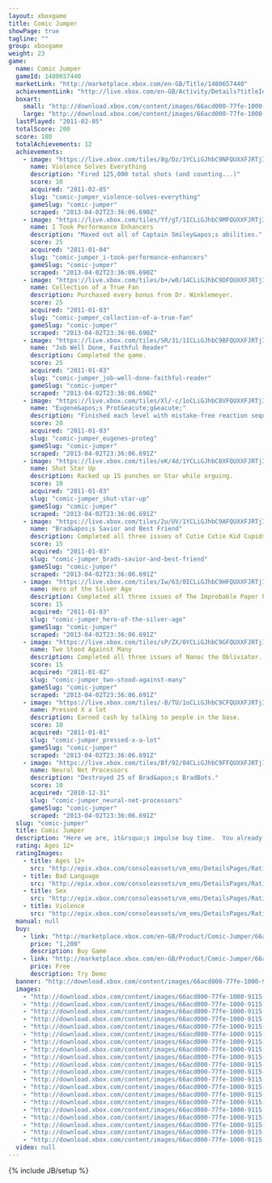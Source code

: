 ```yaml
---
layout: xboxgame
title: Comic Jumper
showPage: true
tagline: ""
group: xboxgame
weight: 23
game: 
  name: Comic Jumper
  gameId: 1480657440
  marketLink: "http://marketplace.xbox.com/en-GB/Title/1480657440"
  achievementLink: "http://live.xbox.com/en-GB/Activity/Details?titleId=1480657440"
  boxart: 
    small: "http://download.xbox.com/content/images/66acd000-77fe-1000-9115-d80258410a20/1033/boxartsm.jpg"
    large: "http://download.xbox.com/content/images/66acd000-77fe-1000-9115-d80258410a20/1033/boxartlg.jpg"
  lastPlayed: "2011-02-05"
  totalScore: 200
  score: 180
  totalAchievements: 12
  achievements: 
    - image: "https://live.xbox.com/tiles/8g/Dz/1YCLiGJhbC9NFQUXXFJRTjIwL2FjaC8wLzkAAAAA5+fn+twA6Q==.jpg"
      name: Violence Solves Everything
      description: "Fired 125,000 total shots (and counting...)"
      score: 10
      acquired: "2011-02-05"
      slug: "comic-jumper_violence-solves-everything"
      gameSlug: "comic-jumper"
      scraped: "2013-04-02T23:36:06.690Z"
    - image: "https://live.xbox.com/tiles/Yf/gT/1ICLiGJhbC9MFQUXXFJRTjIwL2FjaC8wLzgAAAAA5+fn+zz4eg==.jpg"
      name: I Took Performance Enhancers
      description: "Maxed out all of Captain Smiley&apos;s abilities."
      score: 25
      acquired: "2011-01-04"
      slug: "comic-jumper_i-took-performance-enhancers"
      gameSlug: "comic-jumper"
      scraped: "2013-04-02T23:36:06.690Z"
    - image: "https://live.xbox.com/tiles/b+/w0/14CLiGJhbC9DFQUXXFJRTjIwL2FjaC8wLzcAAAAA5+fn+BvsdA==.jpg"
      name: Collection of a True Fan
      description: Purchased every bonus from Dr. Winklemeyer.
      score: 25
      acquired: "2011-01-03"
      slug: "comic-jumper_collection-of-a-true-fan"
      gameSlug: "comic-jumper"
      scraped: "2013-04-02T23:36:06.690Z"
    - image: "https://live.xbox.com/tiles/SR/31/1ICLiGJhbC9BFQUXXFJRTjIwL2FjaC8wLzUAAAAA5+fn+9odUg==.jpg"
      name: "Job Well Done, Faithful Reader"
      description: Completed the game.
      score: 25
      acquired: "2011-01-03"
      slug: "comic-jumper_job-well-done-faithful-reader"
      gameSlug: "comic-jumper"
      scraped: "2013-04-02T23:36:06.690Z"
    - image: "https://live.xbox.com/tiles/Xl/-c/1oCLiGJhbC8VFQUXXFJRTjIwL2FjaC8wL2EAAAAA5+fn+fNfRQ==.jpg"
      name: "Eugene&apos;s Prot&eacute;g&eacute;"
      description: "Finished each level with mistake-free reaction sequences"
      score: 20
      acquired: "2011-01-03"
      slug: "comic-jumper_eugenes-proteg"
      gameSlug: "comic-jumper"
      scraped: "2013-04-02T23:36:06.691Z"
    - image: "https://live.xbox.com/tiles/eK/4d/1YCLiGJhbC8XFQUXXFJRTjIwL2FjaC8wL2MAAAAA5+fn+jKuYw==.jpg"
      name: Shut Star Up
      description: Racked up 15 punches on Star while arguing.
      score: 10
      acquired: "2011-01-03"
      slug: "comic-jumper_shut-star-up"
      gameSlug: "comic-jumper"
      scraped: "2013-04-02T23:36:06.691Z"
    - image: "https://live.xbox.com/tiles/2u/UV/1YCLiGJhbC9AFQUXXFJRTjIwL2FjaC8wLzQAAAAA5+fn+jrlwQ==.jpg"
      name: "Brad&apos;s Savior and Best Friend"
      description: Completed all three issues of Cutie Cutie Kid Cupids.
      score: 15
      acquired: "2011-01-03"
      slug: "comic-jumper_brads-savior-and-best-friend"
      gameSlug: "comic-jumper"
      scraped: "2013-04-02T23:36:06.691Z"
    - image: "https://live.xbox.com/tiles/Iw/63/0ICLiGJhbC9HFQUXXFJRTjIwL2FjaC8wLzMAAAAA5+fn-5gOOA==.jpg"
      name: Hero of the Silver Age
      description: Completed all three issues of The Improbable Paper Pals.
      score: 15
      acquired: "2011-01-03"
      slug: "comic-jumper_hero-of-the-silver-age"
      gameSlug: "comic-jumper"
      scraped: "2013-04-02T23:36:06.691Z"
    - image: "https://live.xbox.com/tiles/sP/ZX/0YCLiGJhbC9GFQUXXFJRTjIwL2FjaC8wLzIAAAAA5+fn-nj2qw==.jpg"
      name: Two Stood Against Many
      description: Completed all three issues of Nanoc the Obliviator.
      score: 15
      acquired: "2011-01-02"
      slug: "comic-jumper_two-stood-against-many"
      gameSlug: "comic-jumper"
      scraped: "2013-04-02T23:36:06.691Z"
    - image: "https://live.xbox.com/tiles/-B/TU/1oCLiGJhbC9CFQUXXFJRTjIwL2FjaC8wLzYAAAAA5+fn+fsU5w==.jpg"
      name: Pressed X a lot
      description: Earned cash by talking to people in the base.
      score: 10
      acquired: "2011-01-01"
      slug: "comic-jumper_pressed-x-a-lot"
      gameSlug: "comic-jumper"
      scraped: "2013-04-02T23:36:06.691Z"
    - image: "https://live.xbox.com/tiles/Bf/92/04CLiGJhbC9FFQUXXFJRTjIwL2FjaC8wLzEAAAAA5+fn-Fn-Hg==.jpg"
      name: Neural Net Processors
      description: "Destroyed 25 of Brad&apos;s BradBots."
      score: 10
      acquired: "2010-12-31"
      slug: "comic-jumper_neural-net-processors"
      gameSlug: "comic-jumper"
      scraped: "2013-04-02T23:36:06.691Z"
  slug: "comic-jumper"
  title: Comic Jumper
  description: "Here we are, it&rsquo;s impulse buy time.  You already know how awesome &quot;Comic Jumper&quot; is going to be from that sweet demo, but maybe you need more.  How about a free premium dashboard theme?  Free gamerpics?  Free avatar accessories?  Yes. Tons of unlockables and bonuses?  How about a few new &quot;Splosion Man&quot; levels for good measure?  &quot;Comic Jumper&quot; comes from Twisted Pixel Games, creators of the award-winning &quot;Splosion Man&quot; and &quot;The Maw&quot;. There are no refunds for this item. For more information, see www.xbox.com/live/accounts."
  rating: Ages 12+
  ratingImages: 
    - title: Ages 12+
      src: "http://epix.xbox.com/consoleassets/vm_ems/DetailsPages/RatingSystemID/14/default/Values/14003.png"
    - title: Bad Language
      src: "http://epix.xbox.com/consoleassets/vm_ems/DetailsPages/RatingSystemID/14/default/Descriptors/14000.png"
    - title: Sex
      src: "http://epix.xbox.com/consoleassets/vm_ems/DetailsPages/RatingSystemID/14/default/Descriptors/14004.png"
    - title: Violence
      src: "http://epix.xbox.com/consoleassets/vm_ems/DetailsPages/RatingSystemID/14/default/Descriptors/14005.png"
  manual: null
  buy: 
    - link: "http://marketplace.xbox.com/en-GB/Product/Comic-Jumper/66acd000-77fe-1000-9115-d80258410a20?purchase=1&amp;DownloadType=Game"
      price: "1,200"
      description: Buy Game
    - link: "http://marketplace.xbox.com/en-GB/Product/Comic-Jumper/66acd000-77fe-1000-9115-d80258410a20?purchase=1&amp;DownloadType=GameDemo"
      price: Free
      description: Try Demo
  banner: "http://download.xbox.com/content/images/66acd000-77fe-1000-9115-d80258410a20/1033/banner.png"
  images: 
    - "http://download.xbox.com/content/images/66acd000-77fe-1000-9115-d80258410a20/1033/screenlg1.jpg"
    - "http://download.xbox.com/content/images/66acd000-77fe-1000-9115-d80258410a20/1033/screenlg2.jpg"
    - "http://download.xbox.com/content/images/66acd000-77fe-1000-9115-d80258410a20/1033/screenlg3.jpg"
    - "http://download.xbox.com/content/images/66acd000-77fe-1000-9115-d80258410a20/1033/screenlg4.jpg"
    - "http://download.xbox.com/content/images/66acd000-77fe-1000-9115-d80258410a20/1033/screenlg5.jpg"
    - "http://download.xbox.com/content/images/66acd000-77fe-1000-9115-d80258410a20/1033/screenlg6.jpg"
    - "http://download.xbox.com/content/images/66acd000-77fe-1000-9115-d80258410a20/1033/screenlg7.jpg"
    - "http://download.xbox.com/content/images/66acd000-77fe-1000-9115-d80258410a20/1033/screenlg8.jpg"
    - "http://download.xbox.com/content/images/66acd000-77fe-1000-9115-d80258410a20/1033/screenlg9.jpg"
    - "http://download.xbox.com/content/images/66acd000-77fe-1000-9115-d80258410a20/1033/screenlg10.jpg"
    - "http://download.xbox.com/content/images/66acd000-77fe-1000-9115-d80258410a20/1033/screenlg11.jpg"
    - "http://download.xbox.com/content/images/66acd000-77fe-1000-9115-d80258410a20/1033/screenlg12.jpg"
    - "http://download.xbox.com/content/images/66acd000-77fe-1000-9115-d80258410a20/1033/screenlg13.jpg"
    - "http://download.xbox.com/content/images/66acd000-77fe-1000-9115-d80258410a20/1033/screenlg14.jpg"
    - "http://download.xbox.com/content/images/66acd000-77fe-1000-9115-d80258410a20/1033/screenlg15.jpg"
    - "http://download.xbox.com/content/images/66acd000-77fe-1000-9115-d80258410a20/1033/screenlg16.jpg"
    - "http://download.xbox.com/content/images/66acd000-77fe-1000-9115-d80258410a20/1033/screenlg17.jpg"
    - "http://download.xbox.com/content/images/66acd000-77fe-1000-9115-d80258410a20/1033/screenlg18.jpg"
    - "http://download.xbox.com/content/images/66acd000-77fe-1000-9115-d80258410a20/1033/screenlg19.jpg"
    - "http://download.xbox.com/content/images/66acd000-77fe-1000-9115-d80258410a20/1033/screenlg20.jpg"
  video: null
---
```

{% include JB/setup %}